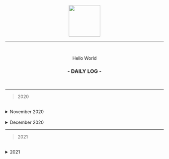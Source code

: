 <div align="center">
  <img src="https://culturenojhome.files.wordpress.com/2019/04/earth-icon.gif" width="100" height="100" />
  
  <hr height="0.5px" />
  
  <br/>
  <p> Hello World </p>
  <h3> - DAILY LOG - </h3>
  <br/>
</div>

<hr/>

> 2020

<br/>

<details>
<summary>November 2020</summary>
<br>
  <p> November 01 2020 ⟶ Hash Tables </p><br/>
  <p> November 02 2020 ⟶ Hash Tables </p><br/>
  <p> November 03 2020 ⟶ Hash Tables </p><br/>
  <p> November 04 2020 ⟶ Hash Tables </p><br/>
  <p> November 05 2020 ⟶ Hash Tables 😓 </p><br/>
  <p> November 06 2020 ⟶ ✖️ procrastination </p><br/>
  <p> November 07 2020 ⟶ ✖️ get things done </p><br/>
  <br/>
  
  <hr/>
  
  <br/>
  <p> November 08 2020 ⟶ n/a </p><br/>
  <p> November 09 2020 ⟶ ✖️ get things done </p><br/>
  <p> November 10 2020 ⟶ ✖️ miss </p><br/>
  <p> November 11 2020 ⟶ ✖️ </p><br/>
  <p> November 12 2020 ⟶ ✖️ miss </p><br/>
  <p> November 13 2020 ⟶ ✖️ </p><br/>
  <p> November 14 2020 ⟶ ✖️ </p><br/>
  <br/>
  
  <hr/>
  
  <br/>
  <p> November 15 2020 ⟶ ✖️ </p><br/>
  <p> November 16 2020 ⟶ ✖️ </p><br/>
  <p> November 17 2020 ⟶ Code challenges </p><br/>
  <p> November 18 2020 ⟶ Articles </p><br/>
  <p> November 19 2020 ⟶ ✖️ miss </p><br/>
  <p> November 20 2020 ⟶ ✖️ </p><br/>
  <p> November 21 2020 ⟶ Clean up </p><br/>
  <br/>
  
  <hr/>
  
  <br/>
  <p> November 22 2020 ⟶ ✖️ </p><br/>
  <p> November 23 2020 ⟶ DS&A </p><br/>
  <p> November 24 2020 ⟶ ✖️ </p><br/>
  <p> November 25 2020 ⟶ DS&A </p><br/>
  <p> November 26 2020 ⟶ DS&A </p><br/>
  <p> November 27 2020 ⟶ DS&A </p><br/>
  <p> November 28 2020 ⟶ DS&A </p><br/>
  <p> November 29 2020 ⟶ DS&A </p><br/>
  <p> November 30 2020 ⟶ Portfolio </p><br/>
  <br/>

</details>

<br/>

<details>
<summary>December 2020</summary>
<br>
  <p> December 01 2020 ⟶ Portfolio </p><br/>
  <p> December 02 2020 ⟶ React Native </p><br/>
  <p> December 03 2020 ⟶ Verical bar </p><br/>
  <p> December 04 2020 ⟶ Clean up </p><br/>
  <p> December 05 2020 ⟶ Clean up </p><br/>
  <p> December 06 2020 ⟶ ✖️ </p><br/>
  <p> December 07 2020 ⟶ Clean up </p><br/>
  <br/>
  
  <hr/>
  
  <br/>
  <p> December 08 2020 ⟶ DS&A </p><br/>
  <p> December 09 2020 ⟶ Atomic </p><br/>
  <p> December 10 2020 ⟶ DS&A </p><br/>
  <p> December 11 2020 ⟶ ✖️ </p><br/>
  <p> December 12 2020 ⟶ Atomic </p><br/>
  <p> December 13 2020 ⟶ Interview Questions </p><br/>
  <p> December 14 2020 ⟶ ✖️ </p><br/>
  <br/>
  
  <hr/>
  
  <br/>
  <p> December 15 2020 ⟶ Interview </p><br/>
  <p> December 16 2020 ⟶ Interview Project </p><br/>
  <p> December 17 2020 ⟶ ✖️ </p><br/>
  <p> December 18 2020 ⟶ ✖️ </p><br/>
  <p> December 19 2020 ⟶ ✖️ </p><br/>
  <p> December 20 2020 ⟶ Design system </p><br/>
  <p> December 21 2020 ⟶ ✖️ </p><br/>
  <br/>
  
  <hr/>
  
  <br/>
  <p> December 22 2020 ⟶ Clean up </p><br/>
  <p> December 23 2020 ⟶ Interview Project </p><br/>
  <p> December 24 2020 ⟶ Interview Project </p><br/>
  <p> December 25 2020 ⟶ Interview Project </p><br/>
  <p> December 26 2020 ⟶ Interview Project </p><br/>
  <p> December 27 2020 ⟶ Interview Project </p><br/>
  <p> December 28 2020 ⟶ ✖️ </p><br/>
  <p> December 29 2020 ⟶  </p><br/>
  <p> December 30 2020 ⟶  </p><br/>
  <p> December 31 2020 ⟶  </p><br/>
  <br/>

</details>

<hr/>

> 2021

<br/>

<details>
<summary> 2021</summary>
<br>
  <p>  01 2020 ⟶  </p><br/>
  <p>  02 2020 ⟶  </p><br/>
  <p>  03 2020 ⟶  </p><br/>
  <p>  04 2020 ⟶  </p><br/>
  <p>  05 2020 ⟶  </p><br/>
  <p>  06 2020 ⟶  </p><br/>
  <p>  07 2020 ⟶  </p><br/>
  <br/>
  
  <hr/>
  
  <br/>
  <p>  08 2020 ⟶  </p><br/>
  <p>  09 2020 ⟶  </p><br/>
  <p>  10 2020 ⟶  </p><br/>
  <p>  11 2020 ⟶  </p><br/>
  <p>  12 2020 ⟶  </p><br/>
  <p>  13 2020 ⟶  </p><br/>
  <p>  14 2020 ⟶  </p><br/>
  <br/>
  
  <hr/>
  
  <br/>
  <p>  15 2020 ⟶  </p><br/>
  <p>  16 2020 ⟶  </p><br/>
  <p>  17 2020 ⟶  </p><br/>
  <p>  18 2020 ⟶  </p><br/>
  <p>  19 2020 ⟶  </p><br/>
  <p>  20 2020 ⟶  </p><br/>
  <p>  21 2020 ⟶  </p><br/>
  <br/>
  
  <hr/>
  
  <br/>
  <p>  22 2020 ⟶  </p><br/>
  <p>  23 2020 ⟶  </p><br/>
  <p>  24 2020 ⟶  </p><br/>
  <p>  25 2020 ⟶  </p><br/>
  <p>  26 2020 ⟶  </p><br/>
  <p>  27 2020 ⟶  </p><br/>
  <p>  28 2020 ⟶  </p><br/>
  <p>  29 2020 ⟶  </p><br/>
  <p>  30 2020 ⟶  </p><br/>
  <p>  31 2020 ⟶  </p><br/>
  <br/>

</details>



